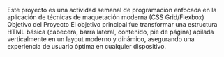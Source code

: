 Este proyecto es una actividad semanal de programación enfocada en la aplicación de técnicas de maquetación moderna (CSS Grid/Flexbox)
Objetivo del Proyecto
El objetivo principal fue transformar una estructura HTML básica (cabecera, barra lateral, contenido, pie de página) apilada verticalmente en un layout moderno y dinámico, asegurando una experiencia de usuario óptima en cualquier dispositivo.
